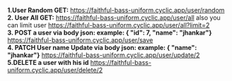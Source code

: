 <b>1.User Random GET:</b> https://faithful-bass-uniform.cyclic.app/user/random <br/>
<b>2. User All GET:</b> https://faithful-bass-uniform.cyclic.app/user/all also you can limit user
https://faithful-bass-uniform.cyclic.app/user/all?limit=2 <br/>
<b>3. POST a user via body json: example: { "id": 7, "name": "jhankar"}</b> https://faithful-bass-uniform.cyclic.app/user/save <br/>
<b>4. PATCH User name Update via body json: example: { "name": "jhankar"}</b> https://faithful-bass-uniform.cyclic.app/user/update/2 <br/>
<b>5.DELETE a user with his id</b> https://faithful-bass-uniform.cyclic.app/user/delete/2
